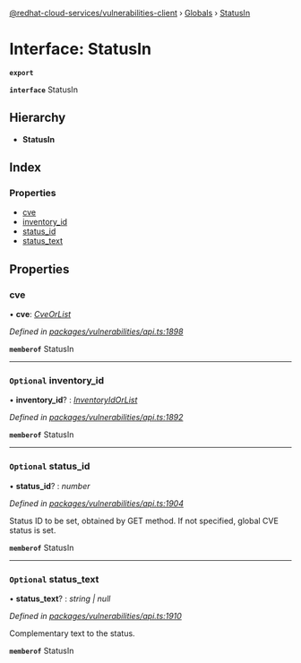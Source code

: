 [@redhat-cloud-services/vulnerabilities-client](../README.md) › [Globals](../globals.md) › [StatusIn](statusin.md)

# Interface: StatusIn

**`export`** 

**`interface`** StatusIn

## Hierarchy

* **StatusIn**

## Index

### Properties

* [cve](statusin.md#cve)
* [inventory_id](statusin.md#optional-inventory_id)
* [status_id](statusin.md#optional-status_id)
* [status_text](statusin.md#optional-status_text)

## Properties

###  cve

• **cve**: *[CveOrList](../globals.md#cveorlist)*

*Defined in [packages/vulnerabilities/api.ts:1898](https://github.com/RedHatInsights/javascript-clients/blob/master/packages/vulnerabilities/api.ts#L1898)*

**`memberof`** StatusIn

___

### `Optional` inventory_id

• **inventory_id**? : *[InventoryIdOrList](../globals.md#inventoryidorlist)*

*Defined in [packages/vulnerabilities/api.ts:1892](https://github.com/RedHatInsights/javascript-clients/blob/master/packages/vulnerabilities/api.ts#L1892)*

**`memberof`** StatusIn

___

### `Optional` status_id

• **status_id**? : *number*

*Defined in [packages/vulnerabilities/api.ts:1904](https://github.com/RedHatInsights/javascript-clients/blob/master/packages/vulnerabilities/api.ts#L1904)*

Status ID to be set, obtained by GET method. If not specified, global CVE status is set.

**`memberof`** StatusIn

___

### `Optional` status_text

• **status_text**? : *string | null*

*Defined in [packages/vulnerabilities/api.ts:1910](https://github.com/RedHatInsights/javascript-clients/blob/master/packages/vulnerabilities/api.ts#L1910)*

Complementary text to the status.

**`memberof`** StatusIn
